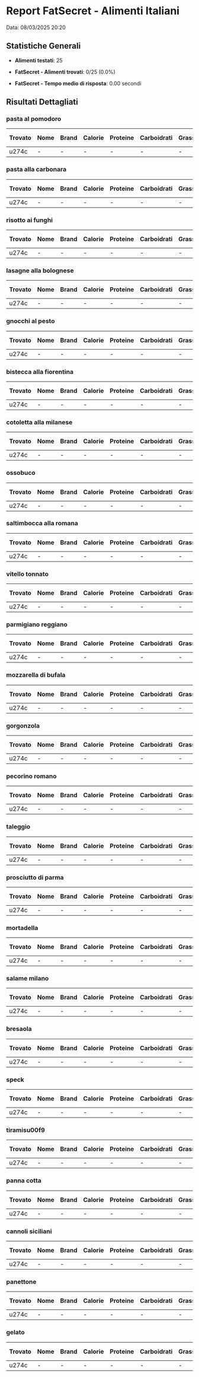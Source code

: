 # Report FatSecret - Alimenti Italiani

Data: 08/03/2025 20:20

## Statistiche Generali

- **Alimenti testati**: 25
- **FatSecret - Alimenti trovati**: 0/25 (0.0%)

- **FatSecret - Tempo medio di risposta**: 0.00 secondi

## Risultati Dettagliati

### pasta al pomodoro

| Trovato | Nome | Brand | Calorie | Proteine | Carboidrati | Grassi | Tempo (s) |
|---------|------|-------|---------|----------|-------------|--------|-----------|
| u274c | - | - | - | - | - | - | 0.00 |

### pasta alla carbonara

| Trovato | Nome | Brand | Calorie | Proteine | Carboidrati | Grassi | Tempo (s) |
|---------|------|-------|---------|----------|-------------|--------|-----------|
| u274c | - | - | - | - | - | - | 0.00 |

### risotto ai funghi

| Trovato | Nome | Brand | Calorie | Proteine | Carboidrati | Grassi | Tempo (s) |
|---------|------|-------|---------|----------|-------------|--------|-----------|
| u274c | - | - | - | - | - | - | 0.00 |

### lasagne alla bolognese

| Trovato | Nome | Brand | Calorie | Proteine | Carboidrati | Grassi | Tempo (s) |
|---------|------|-------|---------|----------|-------------|--------|-----------|
| u274c | - | - | - | - | - | - | 0.00 |

### gnocchi al pesto

| Trovato | Nome | Brand | Calorie | Proteine | Carboidrati | Grassi | Tempo (s) |
|---------|------|-------|---------|----------|-------------|--------|-----------|
| u274c | - | - | - | - | - | - | 0.00 |

### bistecca alla fiorentina

| Trovato | Nome | Brand | Calorie | Proteine | Carboidrati | Grassi | Tempo (s) |
|---------|------|-------|---------|----------|-------------|--------|-----------|
| u274c | - | - | - | - | - | - | 0.00 |

### cotoletta alla milanese

| Trovato | Nome | Brand | Calorie | Proteine | Carboidrati | Grassi | Tempo (s) |
|---------|------|-------|---------|----------|-------------|--------|-----------|
| u274c | - | - | - | - | - | - | 0.00 |

### ossobuco

| Trovato | Nome | Brand | Calorie | Proteine | Carboidrati | Grassi | Tempo (s) |
|---------|------|-------|---------|----------|-------------|--------|-----------|
| u274c | - | - | - | - | - | - | 0.00 |

### saltimbocca alla romana

| Trovato | Nome | Brand | Calorie | Proteine | Carboidrati | Grassi | Tempo (s) |
|---------|------|-------|---------|----------|-------------|--------|-----------|
| u274c | - | - | - | - | - | - | 0.00 |

### vitello tonnato

| Trovato | Nome | Brand | Calorie | Proteine | Carboidrati | Grassi | Tempo (s) |
|---------|------|-------|---------|----------|-------------|--------|-----------|
| u274c | - | - | - | - | - | - | 0.00 |

### parmigiano reggiano

| Trovato | Nome | Brand | Calorie | Proteine | Carboidrati | Grassi | Tempo (s) |
|---------|------|-------|---------|----------|-------------|--------|-----------|
| u274c | - | - | - | - | - | - | 0.00 |

### mozzarella di bufala

| Trovato | Nome | Brand | Calorie | Proteine | Carboidrati | Grassi | Tempo (s) |
|---------|------|-------|---------|----------|-------------|--------|-----------|
| u274c | - | - | - | - | - | - | 0.00 |

### gorgonzola

| Trovato | Nome | Brand | Calorie | Proteine | Carboidrati | Grassi | Tempo (s) |
|---------|------|-------|---------|----------|-------------|--------|-----------|
| u274c | - | - | - | - | - | - | 0.00 |

### pecorino romano

| Trovato | Nome | Brand | Calorie | Proteine | Carboidrati | Grassi | Tempo (s) |
|---------|------|-------|---------|----------|-------------|--------|-----------|
| u274c | - | - | - | - | - | - | 0.00 |

### taleggio

| Trovato | Nome | Brand | Calorie | Proteine | Carboidrati | Grassi | Tempo (s) |
|---------|------|-------|---------|----------|-------------|--------|-----------|
| u274c | - | - | - | - | - | - | 0.00 |

### prosciutto di parma

| Trovato | Nome | Brand | Calorie | Proteine | Carboidrati | Grassi | Tempo (s) |
|---------|------|-------|---------|----------|-------------|--------|-----------|
| u274c | - | - | - | - | - | - | 0.00 |

### mortadella

| Trovato | Nome | Brand | Calorie | Proteine | Carboidrati | Grassi | Tempo (s) |
|---------|------|-------|---------|----------|-------------|--------|-----------|
| u274c | - | - | - | - | - | - | 0.00 |

### salame milano

| Trovato | Nome | Brand | Calorie | Proteine | Carboidrati | Grassi | Tempo (s) |
|---------|------|-------|---------|----------|-------------|--------|-----------|
| u274c | - | - | - | - | - | - | 0.00 |

### bresaola

| Trovato | Nome | Brand | Calorie | Proteine | Carboidrati | Grassi | Tempo (s) |
|---------|------|-------|---------|----------|-------------|--------|-----------|
| u274c | - | - | - | - | - | - | 0.00 |

### speck

| Trovato | Nome | Brand | Calorie | Proteine | Carboidrati | Grassi | Tempo (s) |
|---------|------|-------|---------|----------|-------------|--------|-----------|
| u274c | - | - | - | - | - | - | 0.00 |

### tiramisu00f9

| Trovato | Nome | Brand | Calorie | Proteine | Carboidrati | Grassi | Tempo (s) |
|---------|------|-------|---------|----------|-------------|--------|-----------|
| u274c | - | - | - | - | - | - | 0.00 |

### panna cotta

| Trovato | Nome | Brand | Calorie | Proteine | Carboidrati | Grassi | Tempo (s) |
|---------|------|-------|---------|----------|-------------|--------|-----------|
| u274c | - | - | - | - | - | - | 0.00 |

### cannoli siciliani

| Trovato | Nome | Brand | Calorie | Proteine | Carboidrati | Grassi | Tempo (s) |
|---------|------|-------|---------|----------|-------------|--------|-----------|
| u274c | - | - | - | - | - | - | 0.00 |

### panettone

| Trovato | Nome | Brand | Calorie | Proteine | Carboidrati | Grassi | Tempo (s) |
|---------|------|-------|---------|----------|-------------|--------|-----------|
| u274c | - | - | - | - | - | - | 0.00 |

### gelato

| Trovato | Nome | Brand | Calorie | Proteine | Carboidrati | Grassi | Tempo (s) |
|---------|------|-------|---------|----------|-------------|--------|-----------|
| u274c | - | - | - | - | - | - | 0.00 |

